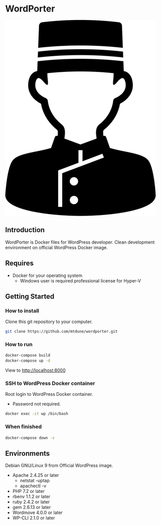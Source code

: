 # WordPorter

![WordPorter](logo.png)
<!--- https://www.silhouette-illust.com/illust/40327 -->

## Introduction

WordPorter is Docker files for WordPress developer.
Clean development environment on official WordPress Docker image.

## Requires

- Docker for your operating system
  - Windows user is required professional license for Hyper-V

## Getting Started

### How to install

Clone this git repository to your computer.

```bash
git clone https://github.com/mtdune/wordporter.git
```

### How to run

```bash
docker-compose build
docker-compose up -d
```

View to <http://localhost:8000>

### SSH to WordPress Docker container

Root login to WordPress Docker container.

- Password not required.

```bash
docker exec -it wp /bin/bash
```

### When finished

```bash
docker-compose down -v
```

## Environments

Debian GNU/Linux 9 from Official WordPress image.

- Apache 2.4.25 or later
  - netstat -uptap
  - apachectl -v
- PHP 7.2 or later
- rbenv 1.1.2 or later
- ruby 2.4.2 or later
- gem 2.6.13 or later
- Wordmove 4.0.0 or later
- WP-CLI 2.1.0 or later
